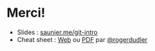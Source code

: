 # Merci!

- Slides : [saunier.me/git-intro](http://sebastien.saunier.me/git-intro)
- Cheat sheet : [Web](http://rogerdudler.github.io/git-guide/index.fr.html) ou [PDF](http://rogerdudler.github.io/git-guide/files/git_cheat_sheet.pdf) par [@rogerdudler](https://github.com/rogerdudler)